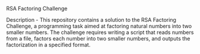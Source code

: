 RSA Factoring Challenge

Description - 
This repository contains a solution to the RSA Factoring Challenge, a programming task aimed at factoring natural numbers into two smaller numbers. The challenge requires writing a script that reads numbers from a file, factors each number into two smaller numbers, and outputs the factorization in a specified format.

